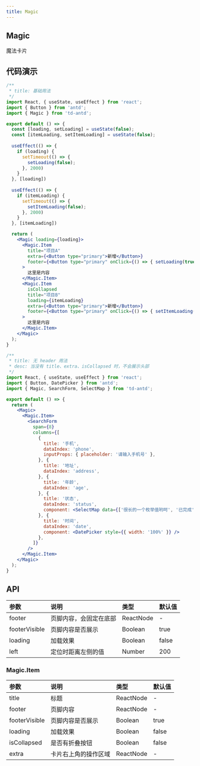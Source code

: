 ```yaml
---
title: Magic
---
```


## Magic

魔法卡片

## 代码演示

```jsx
/**
 * title: 基础用法
 */
import React, { useState, useEffect } from 'react';
import { Button } from 'antd';
import { Magic } from 'td-antd';

export default () => {
  const [loading, setLoading] = useState(false);
  const [itemLoading, setItemLoading] = useState(false);
  
  useEffect(() => {
    if (loading) {
      setTimeout(() => {
        setLoading(false);
      }, 2000)
    }
  }, [loading])
  
  useEffect(() => {
    if (itemLoading) {
      setTimeout(() => {
        setItemLoading(false);
      }, 2000)
    }
  }, [itemLoading])

  return (
    <Magic loading={loading}>
      <Magic.Item
        title="项目A"
        extra={<Button type="primary">新增</Button>}
        footer={<Button type="primary" onClick={() => { setLoading(true) }}>全局loading</Button>}
      >
        这里是内容
      </Magic.Item>
      <Magic.Item
        isCollapsed
        title="项目B"
        loading={itemLoading}
        extra={<Button type="primary">新增</Button>}
        footer={<Button type="primary" onClick={() => { setItemLoading(true) }}>卡片loading</Button>}
      >
        这里是内容
      </Magic.Item>
    </Magic>
  );
}
```

```jsx
/**
 * title: 无 header 用法
 * desc: 当没有 title、extra、isCollapsed 时，不会展示头部
 */
import React, { useState, useEffect } from 'react';
import { Button, DatePicker } from 'antd';
import { Magic, SearchForm, SelectMap } from 'td-antd';

export default () => {
  return (
    <Magic>
      <Magic.Item>
        <SearchForm
          span={8}
          columns={[
            {
              title: '手机',
              dataIndex: 'phone',
              inputProps: { placeholder: '请输入手机号' },
            }, {
              title: '地址',
              dataIndex: 'address',
            }, {
              title: '年龄',
              dataIndex: 'age',
            }, {
              title: '状态',
              dataIndex: 'status',
              component: <SelectMap data={['很长的一个枚举值哟呵', '已完成']} />
            }, {
              title: '时间',
              dataIndex: 'date',
              component: <DatePicker style={{ width: '100%' }} />
            },
          ]}
        />
      </Magic.Item>
    </Magic>
  );
}
```

## API

|参数|说明|类型|默认值|
|:--|:--|:--|:--|
|footer|页脚内容，会固定在底部|ReactNode|-|
|footerVisible|页脚内容是否展示|Boolean|true|
|loading|加载效果|Boolean|false|
|left|定位时距离左侧的值|Number|200|

### Magic.Item

|参数|说明|类型|默认值|
|:--|:--|:--|:--|
|title|标题|ReactNode|-|
|footer|页脚内容|ReactNode|-|
|footerVisible|页脚内容是否展示|Boolean|true|
|loading|加载效果|Boolean|false|
|isCollapsed|是否有折叠按钮|Boolean|false|
|extra|卡片右上角的操作区域|ReactNode|-|
